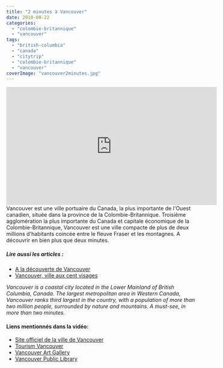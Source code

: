```yaml
---
title: "2 minutes à Vancouver"
date: 2010-08-22
categories: 
  - "colombie-britannique"
  - "vancouver"
tags: 
  - "british-columbia"
  - "canada"
  - "citytrip"
  - "colombie-britannique"
  - "vancouver"
coverImage: "vancouver2minutes.jpg"
---
```

<center>
<iframe src="https://www.youtube.com/embed/yzMsEABhtFY" width="560" height="315" frameborder="0" allowfullscreen="allowfullscreen"></iframe>
</center>
Vancouver est une ville portuaire du Canada, la plus importante de l'Ouest canadien, située dans la province de la Colombie-Britannique. Troisième agglomération la plus importante du Canada et capitale économique de la Colombie-Britannique, Vancouver est une ville compacte de plus de deux millions d'habitants coincée entre le fleuve Fraser et les montagnes. A découvrir en bien plus que deux minutes.

##### Lire aussi les articles :

- [A la découverte de Vancouver](https://noteauvoyageur.eu/decouvrir-vancouver-premiere-partie/)
- [Vancouver, ville aux cent visages](https://noteauvoyageur.eu/vivre-vancouver-2e-partie/)

_Vancouver is a coastal city located in the Lower Mainland of British Columbia, Canada. The largest metropolitan area in Western Canada, Vancouver ranks third largest in the country, with a population of more than two million people, surrounded by nature and mountains. A must-see, in more than two minutes._

#### Liens mentionnés dans la vidéo:

- [Site officiel de la ville de Vancouver](http://vancouver.ca/)
- [Tourism Vancouver](https://www.tourismvancouver.com/)
- [Vancouver Art Gallery](http://www.vanartgallery.bc.ca/)
- [Vancouver Public Library](http://www.vpl.ca/)
